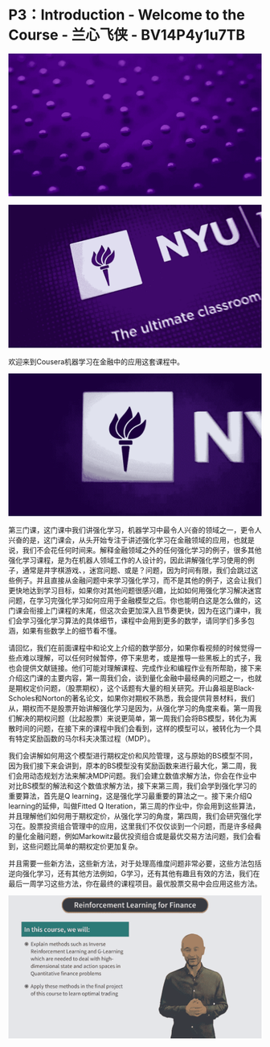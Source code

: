# P3：Introduction - Welcome to the Course - 兰心飞侠 - BV14P4y1u7TB



![](img/c88fc36c2365c5229ea870ad866f3dfe_0.png)



![](img/c88fc36c2365c5229ea870ad866f3dfe_1.png)

欢迎来到Cousera机器学习在金融中的应用这套课程中。

![](img/c88fc36c2365c5229ea870ad866f3dfe_3.png)

第三门课，这门课中我们讲强化学习，机器学习中最令人兴奋的领域之一，更令人兴奋的是，这门课会，从头开始专注于讲述强化学习在金融领域的应用，也就是说，我们不会花任何时间来。解释金融领域之外的任何强化学习的例子，很多其他强化学习课程，是为在机器人领域工作的人设计的，因此讲解强化学习使用的例子，通常是井字棋游戏、，迷宫问题、或是？问题，因为时间有限，我们会跳过这些例子。并且直接从金融问题中来学习强化学习，而不是其他的例子，这会让我们更快地达到学习目标，如果你对其他问题很感兴趣，比如如何用强化学习解决迷宫问题，在学习完强化学习如何应用于金融模型之后。你也能明白这是怎么做的，这门课会衔接上门课程的末尾，但这次会更加深入且节奏更快，因为在这门课中，我们会学习强化学习算法的具体细节，课程中会用到更多的数学，请同学们多多包涵，如果有些数学上的细节看不懂。

请回忆，我们在前面课程中和论文上介绍的数学部分，如果你看视频的时候觉得一些点难以理解，可以任何时候暂停，停下来思考，或是推导一些黑板上的式子，我也会提供文献链接。他们可能对理解课程、完成作业和编程作业有所帮助，接下来介绍这门课的主要内容，第一周我们会，谈到量化金融中最经典的问题之一，也就是期权定价问题，（股票期权），这个话题有大量的相关研究。开山鼻祖是Black-Scholes和Norton的著名论文，如果你对期权不熟悉，我会提供背景材料，我们从，期权而不是股票开始讲解强化学习是因为，从强化学习的角度来看。第一周我们解决的期权问题（比起股票）来说更简单，第一周我们会将BS模型，转化为离散时间的问题，在接下来的课程中我们会看到，这样的模型可以，被转化为一个具有特定奖励函数的马尔科夫决策过程（MDP）。

我们会讲解如何用这个模型进行期权定价和风险管理，这与原始的BS模型不同，因为我们接下来会讲到，原本的BS模型没有奖励函数来进行最大化，第二周，我们会用动态规划方法来解决MDP问题。我们会建立数值求解方法，你会在作业中对比BS模型的解法和这个数值求解方法，接下来第三周，我们会学到强化学习的重要算法，首先是Q learning，这是强化学习最重要的算法之一。接下来介绍Q learning的延伸，叫做Fitted Q Iteration，第三周的作业中，你会用到这些算法，并且理解他们如何用于期权定价，从强化学习的角度，第四周，我们会研究强化学习在。股票投资组合管理中的应用，这里我们不仅仅谈到一个问题，而是许多经典的量化金融问题，例如Markowitz最优投资组合或是最优交易方法问题，我们会看到，这些问题比简单的期权定价更加复杂。

并且需要一些新方法，这些新方法，对于处理高维度问题非常必要，这些方法包括逆向强化学习，还有其他方法例如，G学习，还有其他有趣且有效的方法，我们在最后一周学习这些方法，你在最终的课程项目。最优股票交易中会应用这些方法。

![](img/c88fc36c2365c5229ea870ad866f3dfe_5.png)